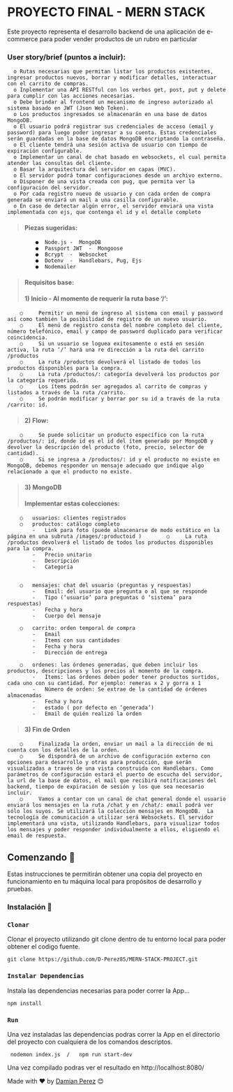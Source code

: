 # PROYECTO FINAL - MERN STACK

Este proyecto representa el desarrollo backend de una aplicación de e-commerce para poder vender productos de un rubro en particular

### User story/brief (puntos a incluir): 

      o	Rutas necesarias que permitan listar los productos existentes, ingresar productos nuevos, borrar y modificar detalles, interactuar con el carrito de compras.
      o	Inplementar una API RESTful con los verbos get, post, put y delete para cumplir con las acciones necesarias.
      o	Debe brindar al frontend un mecanismo de ingreso autorizado al sistema basado en JWT (Json Web Token). 
      o	Los productos ingresados se almacenarán en una base de datos MongoDB. 
      o	El usuario podrá registrar sus credenciales de acceso (email y password) para luego poder ingresar a su cuenta. Estas credenciales serán guardadas en la base de datos MongoDB encriptando la contraseña.
      o	El cliente tendrá una sesión activa de usuario con tiempo de expiración configurable.
      o	Implementar un canal de chat basado en websockets, el cual permita atender las consultas del cliente.
      o	Basar la arquitectura del servidor en capas (MVC).
      o	El servidor podrá tomar configuraciones desde un archivo externo.
      o	Disponer de una vista creada con pug, que permita ver la configuración del servidor.
      o	Por cada registro nuevo de usuario y con cada orden de compra generada se enviará un mail a una casilla configurable.
      o	En caso de detectar algún error, el servidor enviará una vista implementada con ejs, que contenga el id y el detalle completo


>#### Piezas sugeridas:              
             ●	Node.js -  MongoDB
             ●	Passport JWT  -  Mongoose
             ●	Bcrypt  -  Websocket
             ●	Dotenv  -  Handlebars, Pug, Ejs
             ●	Nodemailer



>#### Requisitos base: 
>#### 1) Inicio - Al momento de requerir la ruta base ‘/’:

        ○	  Permitir un menú de ingreso al sistema con email y password así como también la posibilidad de registro de un nuevo usuario.
        ○	  El menú de registro consta del nombre completo del cliente, número telefónico, email y campo de password duplicado para verificar coincidencia.
        ○	  Si un usuario se loguea exitosamente o está en sesión activa, la ruta ‘/’ hará una re dirección a la ruta del carrito /productos 
        ○	  La ruta /productos devolverá el listado de todos los productos disponibles para la compra.
        ○	  La ruta /productos/: categoría devolverá los productos por la categoría requerida.
        ○	  Los ítems podrán ser agregados al carrito de compras y listados a través de la ruta /carrito.
        ○	  Se podrán modificar y borrar por su id a través de la ruta /carrito: id.
        

>#### 2) Flow:

        ○	  Se puede solicitar un producto específico con la ruta /productos/: id, donde id es el id del ítem generado por MongoDB y devolver la descripción del producto (foto, precio, selector de cantidad).        
        ○	  Si se ingresa a /productos/: id y el producto no existe en MongoDB, debemos responder un mensaje adecuado que indique algo relacionado a que el producto no existe.
     
     
>#### 3) MongoDB 
>#### Implementar estas colecciones:
        ○	usuarios: clientes registrados
        ○	productos: catálogo completo
            -	Link para foto (puede almacenarse de modo estático en la página en una subruta /images/:productoid )        ○	  La ruta /productos devolverá el listado de todos los productos disponibles para la compra.
            -	Precio unitario        
            -	Descripción
            -	Categoría
        
        
        ○	mensajes: chat del usuario (preguntas y respuestas)
            -	Email: del usuario que pregunta o al que se responde
            -	Tipo (‘usuario’ para preguntas ó ‘sistema’ para respuestas)
            -	Fecha y hora
            -	Cuerpo del mensaje
            
        ○	carrito: orden temporal de compra
            -	Email
            -	Items con sus cantidades
            -	Fecha y hora
            -	Dirección de entrega
       
        ○	ordenes: las órdenes generadas, que deben incluir los productos, descripciones y los precios al momento de la compra. 
            -	Ítems: las órdenes deben poder tener productos surtidos, cada uno con su cantidad. Por ejemplo: remeras x 2 y gorra x 1
            -	Número de orden: Se extrae de la cantidad de órdenes almacenadas
            -	Fecha y hora
            -	estado ( por defecto en ‘generada’)
            -	Email de quién realizó la orden

   

>#### 3) Fin de Orden
        ○	  Finalizada la orden, enviar un mail a la dirección de mi cuenta con los detalles de la orden.
        ○	  Se dispondrá de un archivo de configuración externo con opciones para desarrollo y otras para producción, que serán visualizadas a través de una vista construida con Handlebars. Como parámetros de configuración estará el puerto de escucha del servidor, la url de la base de datos, el mail que recibirá notificaciones del backend, tiempo de expiración de sesión y los que sea necesario incluir.
        ○	  Vamos a contar con un canal de chat general donde el usuario enviará los mensajes en la ruta /chat y en /chat/: email podrá ver sólo los suyos. Se utilizará la colección mensajes en MongoDB.  La tecnología de comunicación a utilizar será Websockets. El servidor implementará una vista, utilizando Handlebars, para visualizar todos los mensajes y poder responder individualmente a ellos, eligiendo el email de respuesta.



## Comenzando 🚀

Estas instrucciones te permitirán obtener una copia del proyecto en funcionamiento en tu máquina local para propósitos de desarrollo y pruebas.


### Instalación 🔧

### `Clonar` 
Clonar el proyecto utilizando git clone  dentro de tu entorno local para poder obtener el codigo fuente. 
```
git clone https://github.com/D-Perez85/MERN-STACK-PROJECT.git

```
### `Instalar Dependencias`
Instala las dependencias necesarias para poder correr la App...
```
npm install
```
### `Run`
Una vez instaladas las dependencias podras correr la App en el directorio del proyecto con cualquiera de los comandos descriptos. 

```
 nodemon index.js  /   npm run start-dev
```
Una vez compilado podras ver el resultado en http://localhost:8080/

Made with ❤️ by [Damian Perez](https://github.com/D-Perez85) 😊
